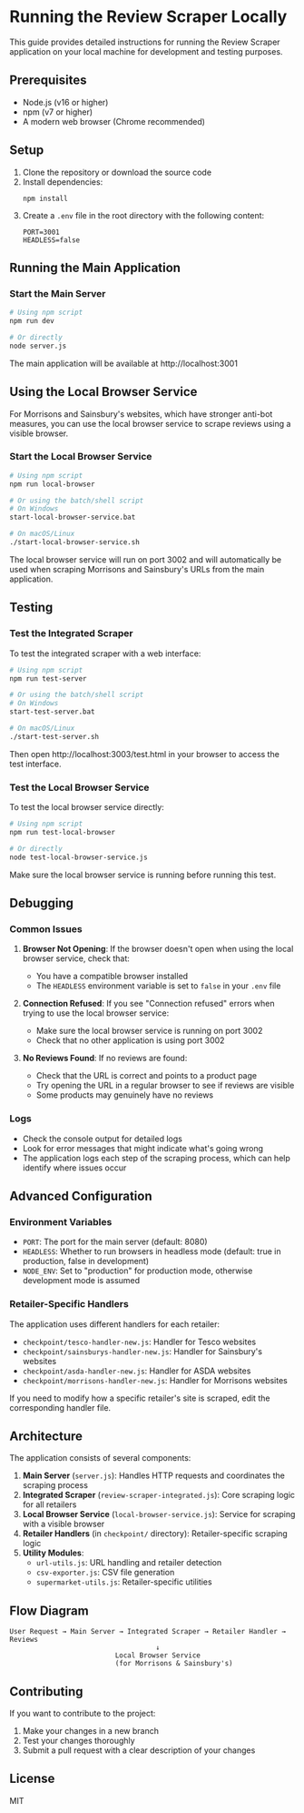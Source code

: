# Running the Review Scraper Locally

This guide provides detailed instructions for running the Review Scraper application on your local machine for development and testing purposes.

## Prerequisites

- Node.js (v16 or higher)
- npm (v7 or higher)
- A modern web browser (Chrome recommended)

## Setup

1. Clone the repository or download the source code
2. Install dependencies:
   ```
   npm install
   ```
3. Create a `.env` file in the root directory with the following content:
   ```
   PORT=3001
   HEADLESS=false
   ```

## Running the Main Application

### Start the Main Server

```bash
# Using npm script
npm run dev

# Or directly
node server.js
```

The main application will be available at http://localhost:3001

## Using the Local Browser Service

For Morrisons and Sainsbury's websites, which have stronger anti-bot measures, you can use the local browser service to scrape reviews using a visible browser.

### Start the Local Browser Service

```bash
# Using npm script
npm run local-browser

# Or using the batch/shell script
# On Windows
start-local-browser-service.bat

# On macOS/Linux
./start-local-browser-service.sh
```

The local browser service will run on port 3002 and will automatically be used when scraping Morrisons and Sainsbury's URLs from the main application.

## Testing

### Test the Integrated Scraper

To test the integrated scraper with a web interface:

```bash
# Using npm script
npm run test-server

# Or using the batch/shell script
# On Windows
start-test-server.bat

# On macOS/Linux
./start-test-server.sh
```

Then open http://localhost:3003/test.html in your browser to access the test interface.

### Test the Local Browser Service

To test the local browser service directly:

```bash
# Using npm script
npm run test-local-browser

# Or directly
node test-local-browser-service.js
```

Make sure the local browser service is running before running this test.

## Debugging

### Common Issues

1. **Browser Not Opening**: If the browser doesn't open when using the local browser service, check that:
   - You have a compatible browser installed
   - The `HEADLESS` environment variable is set to `false` in your `.env` file

2. **Connection Refused**: If you see "Connection refused" errors when trying to use the local browser service:
   - Make sure the local browser service is running on port 3002
   - Check that no other application is using port 3002

3. **No Reviews Found**: If no reviews are found:
   - Check that the URL is correct and points to a product page
   - Try opening the URL in a regular browser to see if reviews are visible
   - Some products may genuinely have no reviews

### Logs

- Check the console output for detailed logs
- Look for error messages that might indicate what's going wrong
- The application logs each step of the scraping process, which can help identify where issues occur

## Advanced Configuration

### Environment Variables

- `PORT`: The port for the main server (default: 8080)
- `HEADLESS`: Whether to run browsers in headless mode (default: true in production, false in development)
- `NODE_ENV`: Set to "production" for production mode, otherwise development mode is assumed

### Retailer-Specific Handlers

The application uses different handlers for each retailer:

- `checkpoint/tesco-handler-new.js`: Handler for Tesco websites
- `checkpoint/sainsburys-handler-new.js`: Handler for Sainsbury's websites
- `checkpoint/asda-handler-new.js`: Handler for ASDA websites
- `checkpoint/morrisons-handler-new.js`: Handler for Morrisons websites

If you need to modify how a specific retailer's site is scraped, edit the corresponding handler file.

## Architecture

The application consists of several components:

1. **Main Server** (`server.js`): Handles HTTP requests and coordinates the scraping process
2. **Integrated Scraper** (`review-scraper-integrated.js`): Core scraping logic for all retailers
3. **Local Browser Service** (`local-browser-service.js`): Service for scraping with a visible browser
4. **Retailer Handlers** (in `checkpoint/` directory): Retailer-specific scraping logic
5. **Utility Modules**:
   - `url-utils.js`: URL handling and retailer detection
   - `csv-exporter.js`: CSV file generation
   - `supermarket-utils.js`: Retailer-specific utilities

## Flow Diagram

```
User Request → Main Server → Integrated Scraper → Retailer Handler → Reviews
                                    ↓
                          Local Browser Service
                          (for Morrisons & Sainsbury's)
```

## Contributing

If you want to contribute to the project:

1. Make your changes in a new branch
2. Test your changes thoroughly
3. Submit a pull request with a clear description of your changes

## License

MIT
